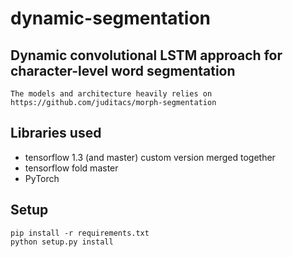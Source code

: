 # dynamic-segmentation

## Dynamic convolutional LSTM approach for character-level word segmentation

    The models and architecture heavily relies on https://github.com/juditacs/morph-segmentation

## Libraries used

* tensorflow 1.3 (and master) custom version merged together
* tensorflow fold master
* PyTorch

## Setup

    pip install -r requirements.txt
    python setup.py install



